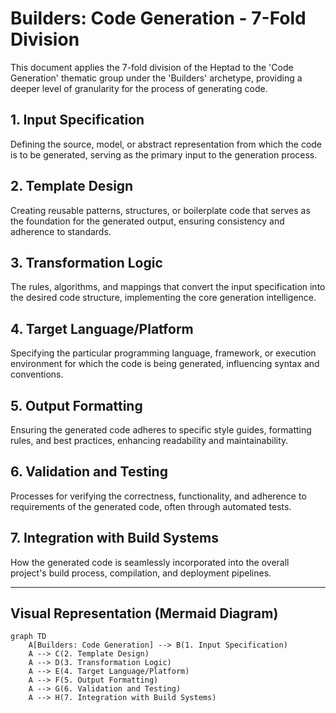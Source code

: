 # Builders: Code Generation - 7-Fold Division

This document applies the 7-fold division of the Heptad to the 'Code Generation' thematic group under the 'Builders' archetype, providing a deeper level of granularity for the process of generating code.

## 1. Input Specification

Defining the source, model, or abstract representation from which the code is to be generated, serving as the primary input to the generation process.

## 2. Template Design

Creating reusable patterns, structures, or boilerplate code that serves as the foundation for the generated output, ensuring consistency and adherence to standards.

## 3. Transformation Logic

The rules, algorithms, and mappings that convert the input specification into the desired code structure, implementing the core generation intelligence.

## 4. Target Language/Platform

Specifying the particular programming language, framework, or execution environment for which the code is being generated, influencing syntax and conventions.

## 5. Output Formatting

Ensuring the generated code adheres to specific style guides, formatting rules, and best practices, enhancing readability and maintainability.

## 6. Validation and Testing

Processes for verifying the correctness, functionality, and adherence to requirements of the generated code, often through automated tests.

## 7. Integration with Build Systems

How the generated code is seamlessly incorporated into the overall project's build process, compilation, and deployment pipelines.

---

## Visual Representation (Mermaid Diagram)

```mermaid
graph TD
    A[Builders: Code Generation] --> B(1. Input Specification)
    A --> C(2. Template Design)
    A --> D(3. Transformation Logic)
    A --> E(4. Target Language/Platform)
    A --> F(5. Output Formatting)
    A --> G(6. Validation and Testing)
    A --> H(7. Integration with Build Systems)
```

